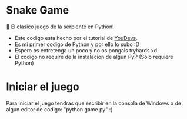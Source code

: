 
# Snake Game
🐍 El clasico juego de la serpiente en Python!

- Este codigo esta hecho por el tutorial de [YouDevs](https://www.youtube.com/user/YouDevs).
- Es mi primer codigo de Python y por ello lo subo :D
- Espero os entretenga un poco y no os pongais tryhards xd.
- El codigo no require de la instalacion de algun PyP (Solo requiere Python)

# Iniciar el juego
Para iniciar el juego tendras que escribir en la consola de Windows o de algun editor de codigo: "python game.py" :)
